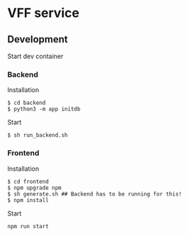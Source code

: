# VFF service


## Development

Start dev container

### Backend

Installation

```
$ cd backend
$ python3 -m app initdb
```

Start

```
$ sh run_backend.sh
```

### Frontend

Installation

```
$ cd frontend
$ npm upgrade npm
$ sh generate.sh ## Backend has to be running for this!
$ npm install
```

Start

```
npm run start
```

